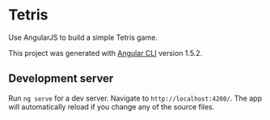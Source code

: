 # Tetris

Use AngularJS to build a simple Tetris game.

This project was generated with [Angular CLI](https://github.com/angular/angular-cli) version 1.5.2.

## Development server 

Run `ng serve` for a dev server. Navigate to `http://localhost:4200/`. The app will automatically reload if you change any of the source files.
<!-- 
## Code scaffolding

Run `ng generate component component-name` to generate a new component. You can also use `ng generate directive|pipe|service|class|guard|interface|enum|module`.

## Build

Run `ng build` to build the project. The build artifacts will be stored in the `dist/` directory. Use the `-prod` flag for a production build.

## Running unit tests

Run `ng test` to execute the unit tests via [Karma](https://karma-runner.github.io).

## Running end-to-end tests

Run `ng e2e` to execute the end-to-end tests via [Protractor](http://www.protractortest.org/).

## Further help

To get more help on the Angular CLI use `ng help` or go check out the [Angular CLI README](https://github.com/angular/angular-cli/blob/master/README.md). -->
